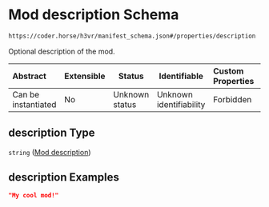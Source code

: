 # Mod description Schema

```txt
https://coder.horse/h3vr/manifest_schema.json#/properties/description
```

Optional description of the mod.


| Abstract            | Extensible | Status         | Identifiable            | Custom Properties | Additional Properties | Access Restrictions | Defined In                                                                   |
| :------------------ | ---------- | -------------- | ----------------------- | :---------------- | --------------------- | ------------------- | ---------------------------------------------------------------------------- |
| Can be instantiated | No         | Unknown status | Unknown identifiability | Forbidden         | Allowed               | none                | [manifest.schema.json\*](../out/manifest.schema.json "open original schema") |

## description Type

`string` ([Mod description](manifest-properties-mod-description.md))

## description Examples

```json
"My cool mod!"
```
